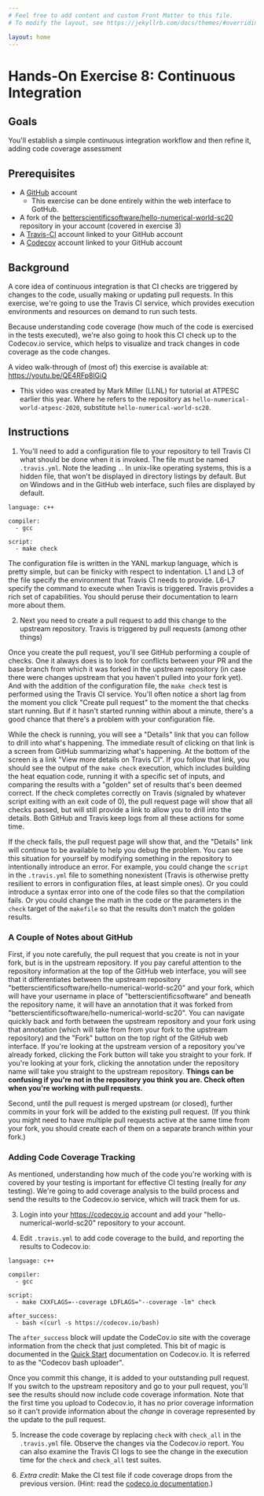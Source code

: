 ```yaml
---
# Feel free to add content and custom Front Matter to this file.
# To modify the layout, see https://jekyllrb.com/docs/themes/#overriding-theme-defaults

layout: home
---
```

# Hands-On Exercise 8: Continuous Integration
## Goals
You'll establish a simple continuous integration workflow and then refine it, adding code coverage assessment

## Prerequisites
* A [GitHub](https://github.com) account
    - This exercise can be done entirely within the web interface to GotHub.
* A fork of the [betterscientificsoftware/hello-numerical-world-sc20](https://github.com/betterscientificsoftware/hello-numerical-world-sc20) repository in your account (covered in exercise 3)
* A [Travis-CI](https://travis-ci.com) account linked to your GitHub account
* A [Codecov](https://codecov.io) account linked to your GitHub account

## Background

A core idea of continuous integration is that CI checks are triggered by changes to the code, usually making or updating pull requests.  In this exercise, we're going to use the Travis CI service, which provides execution environments and resources on demand to run such tests.

Because understanding code coverage (how much of the code is exercised in the tests executed), we're also going to hook this CI check up to the Codecov.io service, which helps to visualize and track changes in code coverage as the code changes.

A video walk-through of (most of) this exercise is available at: <https://youtu.be/QE4RFp8lGiQ>
* This video was created by Mark Miller (LLNL) for tutorial at ATPESC earlier this year.  Where he refers to the repository as `hello-numerical-world-atpesc-2020`, substitute `hello-numerical-world-sc20`.


## Instructions
1. You'll need to add a configuration file to your repository to tell Travis CI what should be done when it is invoked.  The file must be named `.travis.yml`.  Note the leading `.`.  In unix-like operating systems, this is a hidden file, that won't be displayed in directory listings by default.  But on Windows and in the GitHub web interface, such files are displayed by default.
```
language: c++

compiler:
  - gcc

script:
  - make check
  ```
The configuration file is written in the YANL markup language, which is pretty simple, but can be finicky with respect to indentation.  L1 and L3 of the file specify the environment that Travis CI needs to provide.  L6-L7 specify the command to execute when Travis is triggered.  Travis provides a rich set of capabilities.  You should peruse their documentation to learn more about them.

2. Next you need to create a pull request to add this change to the upstream repository.  Travis is triggered by pull requests (among other things)

Once you create the pull request, you'll see GitHub performing a couple of checks.  One it always does is to look for conflicts between your PR and the base branch from which it was forked in the upstream repository (in case there were changes upstream that you haven't pulled into your fork yet).  And with the addition of the configuration file, the `make check` test is performed using the Travis CI service.  You'll often notice a short lag from the moment you click "Create pull request" to the moment the that checks start running.  But if it hasn't started running within about a minute, there's a good chance that there's a problem with your configuration file.

While the check is running, you will see a "Details" link that you can follow to drill into what's happening.  The immediate result of clicking on that link is a screen from GitHub summarizing what's happening.  At the bottom of the screen is a link "View more details on Travis CI".  If you follow that link, you should see the output of the `make check` execution, which includes building the heat equation code, running it with a specific set of inputs, and comparing the results with a "golden" set of results that's been deemed correct. If the check completes correctly on Travis (signaled by whatever script exiting with an exit code of 0), the pull request page will show that all checks passed, but will still provide a link to allow you to drill into the details.  Both GitHub and Travis keep logs from all these actions for some time.

If the check fails, the pull request page will show that, and the "Details" link will continue to be available to help you debug the problem.  You can see this situation for yourself by modifying something in the repository to intentionally introduce an error.  For example, you could change the `script` in the `.travis.yml` file to something nonexistent (Travis is otherwise pretty resilient to errors in configuration files, at least simple ones).  Or you could introduce a syntax error into one of the code files so that the compilation fails.  Or you could change the math in the code or the parameters in the `check` target of the `makefile` so that the results don't match the golden results.

### A Couple of Notes about GitHub

First, if you note carefully, the pull request that you create is not in your fork, but is in the upstream repository.  If you pay careful attention to the repository information at the top of the GitHub web interface, you will see that it differentiates between the upstream repository "betterscientificsoftware/hello-numerical-world-sc20" and your fork, which will have your username in place of "betterscientificsoftware" and beneath the repository name, it will have an annotation that it was forked from "betterscientificsoftware/hello-numerical-world-sc20".  You can navigate quickly back and forth between the upstream repository and your fork using that annotation (which will take from from your fork to the upstream repository) and the "Fork" button on the top right of the GitHub web interface.  If you're looking at the upstream version of a repository you've already forked, clicking the Fork button will take you straight to your fork.  If you're looking at your fork, clicking the annotation under the repository name will take you straight to the upstream repository.  **Things can be confusing if you're not in the repository you think you are.  Check often when you're working with pull requests.**

Second, until the pull request is merged upstream (or closed), further commits in your fork will be added to the existing pull request.  (If you think you might need to have multiple pull requests active at the same time from your fork, you should create each of them on a separate branch within your fork.)

### Adding Code Coverage Tracking

As mentioned, understanding how much of the code you're working with is covered by your testing is important for effective CI testing (really for *any* testing).  We're going to add coverage analysis to the build process and send the results to the Codecov.io service, which will track them for us.

3. Login into your <https://codecov.io> account and add your "hello-numerical-world-sc20" repository to your account.

4. Edit `.travis.yml` to add code coverage to the build, and reporting the results to Codecov.io:
```
language: c++

compiler:
  - gcc

script:
  - make CXXFLAGS=--coverage LDFLAGS="--coverage -lm" check

after_success:
  - bash <(curl -s https://codecov.io/bash)
 ```
  The `after_success` block will update the CodeCov.io site with the coverage information from the check that just completed.  This bit of magic is documented in the [Quick Start](https://docs.codecov.io/docs) documentation on Codecov.io.  It is referred to as the "Codecov bash uploader".

Once you commit this change, it is added to your outstanding pull request.  If you switch to the upstream repository and go to your pull request, you'll see the results should now include code coverage information.  Note that the first time you upload to Codecov.io, it has no prior coverage information so it can't provide information about the *change* in coverage represented by the update to the pull request.

5. Increase the code coverage by replacing `check` with `check_all` in the `.travis.yml` file.  Observe the changes via the Codecov.io report.  You can also examine the Travis CI logs to see the change in the execution time for the `check` and `check_all` test suites.

6. *Extra credit*: Make the CI test file if code coverage drops from the previous version. (Hint: read the [codeco.io documentation](https://docs.codecov.io/docs).)